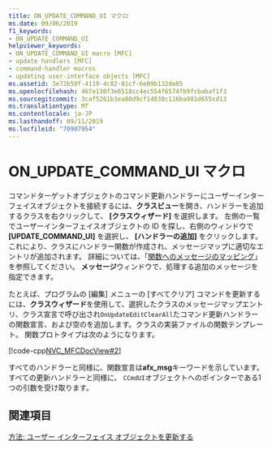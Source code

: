 ```yaml
---
title: ON_UPDATE_COMMAND_UI マクロ
ms.date: 09/06/2019
f1_keywords:
- ON_UPDATE_COMMAND_UI
helpviewer_keywords:
- ON_UPDATE_COMMAND_UI macro [MFC]
- update handlers [MFC]
- command-handler macros
- updating user-interface objects [MFC]
ms.assetid: 3e72b50f-4119-4c82-81cf-6e09b132de05
ms.openlocfilehash: 467e130f3e6518cc4ec554f6574fb9fcbabaf1f3
ms.sourcegitcommit: 3caf5261b3ea80d9cf14038c116ba981d655cd13
ms.translationtype: MT
ms.contentlocale: ja-JP
ms.lasthandoff: 09/11/2019
ms.locfileid: "70907954"
---
```

# <a name="on_update_command_ui-macro"></a>ON_UPDATE_COMMAND_UI マクロ

コマンドターゲットオブジェクトのコマンド更新ハンドラーにユーザーインターフェイスオブジェクトを接続するには、**クラスビュー**を開き、ハンドラーを追加するクラスを右クリックして、 **[クラスウィザード]** を選択します。 左側の一覧でユーザーインターフェイスオブジェクトの ID を探し、右側のウィンドウで **[UPDATE_COMMAND_UI]** を選択し、 **[ハンドラーの追加]** をクリックします。 これにより、クラスにハンドラー関数が作成され、メッセージマップに適切なエントリが追加されます。 詳細については、「[関数へのメッセージのマッピング](../mfc/reference/mapping-messages-to-functions.md)」を参照してください。 **メッセージ**ウィンドウで、処理する追加のメッセージを指定できます。 

たとえば、プログラムの [編集] メニューの [すべてクリア] コマンドを更新するには、**クラスウィザード**を使用して、選択したクラスのメッセージマップエントリ、クラス宣言で呼び出され`OnUpdateEditClearAll`たコマンド更新ハンドラーの関数宣言、および空のを追加します。クラスの実装ファイルの関数テンプレート。 関数プロトタイプは次のようになります。

[!code-cpp[NVC_MFCDocView#2](../mfc/codesnippet/cpp/on-update-command-ui-macro_1.h)]

すべてのハンドラーと同様に、関数宣言は**afx_msg**キーワードを示しています。 すべての更新ハンドラーと同様に、 `CCmdUI`オブジェクトへのポインターである1つの引数を受け取ります。

## <a name="see-also"></a>関連項目

[方法: ユーザー インターフェイス オブジェクトを更新する](../mfc/how-to-update-user-interface-objects.md)
